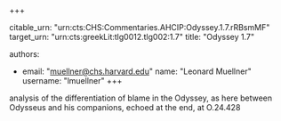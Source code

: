 +++


citable_urn: "urn:cts:CHS:Commentaries.AHCIP:Odyssey.1.7.rRBsmMF"
target_urn: "urn:cts:greekLit:tlg0012.tlg002:1.7"
title: "Odyssey 1.7"

authors:
- email: "muellner@chs.harvard.edu"
  name: "Leonard Muellner"
  username: "lmuellner"
+++

<p>analysis of the differentiation of blame in the Odyssey, as here between Odysseus and his companions, echoed at the end, at O.24.428</p>